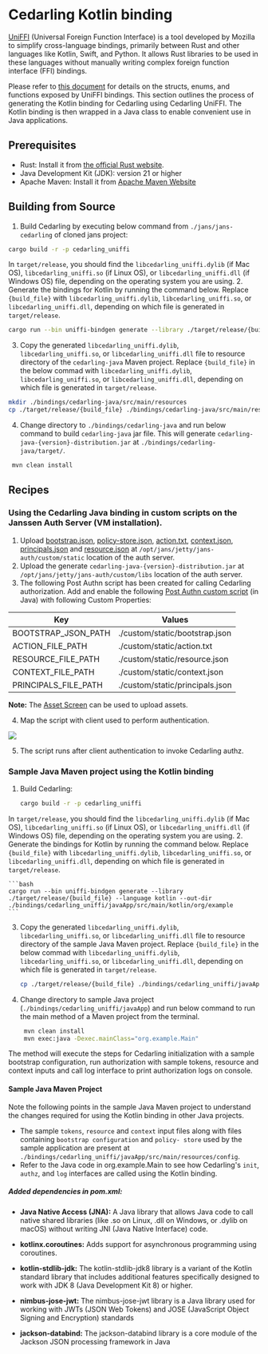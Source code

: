 # Cedarling Kotlin binding

[UniFFI](https://mozilla.github.io/uniffi-rs/latest/) (Universal Foreign Function Interface) is a tool developed by Mozilla to simplify cross-language bindings, primarily between Rust and other languages like Kotlin, Swift, and Python. It allows Rust libraries to be used in these languages without manually writing complex foreign function interface (FFI) bindings.

Please refer to [this document](./cedarling-uniffi.md) for details on the structs, enums, and functions exposed by UniFFI bindings. This section outlines the process of generating the Kotlin binding for Cedarling using Cedarling UniFFI. The Kotlin binding is then wrapped in a Java class to enable convenient use in Java applications.

## Prerequisites

- Rust: Install it from [the official Rust website](https://www.rust-lang.org/tools/install).
- Java Development Kit (JDK): version 21 or higher
- Apache Maven: Install it from [Apache Maven Website](https://maven.apache.org/download.cgi)

## Building from Source

1. Build Cedarling by executing below command from `./jans/jans-cedarling` of cloned jans project:

```bash
cargo build -r -p cedarling_uniffi
```
In `target/release`, you should find the `libcedarling_uniffi.dylib` (if Mac OS), `libcedarling_uniffi.so` (if Linux OS), or `libcedarling_uniffi.dll` (if Windows OS) file, depending on the operating system you are using.
2. Generate the bindings for Kotlin by running the command below. Replace `{build_file}` with `libcedarling_uniffi.dylib`, `libcedarling_uniffi.so`, or `libcedarling_uniffi.dll`, depending on which file is generated in `target/release`.

```bash
cargo run --bin uniffi-bindgen generate --library ./target/release/{build_file} --language kotlin --out-dir ./bindings/cedarling-java/src/main/kotlin/io/jans/cedarling
```

3. Copy the generated `libcedarling_uniffi.dylib`, `libcedarling_uniffi.so`, or `libcedarling_uniffi.dll` file to resource directory of the `cedarling-java` Maven project. Replace `{build_file}` in the below commad with `libcedarling_uniffi.dylib`, `libcedarling_uniffi.so`, or `libcedarling_uniffi.dll`, depending on which file is generated in `target/release`.

```bash
mkdir ./bindings/cedarling-java/src/main/resources
cp ./target/release/{build_file} ./bindings/cedarling-java/src/main/resources
```

4. Change directory to `./bindings/cedarling-java` and run below command to build `cedarling-java` jar file. This will generate `cedarling-java-{version}-distribution.jar` at `./bindings/cedarling-java/target/`.

```bash
 mvn clean install
```

## Recipes

### Using the Cedarling Java binding in custom scripts on the Janssen Auth Server (VM installation).

1. Upload [bootstrap.json](./cedarling-uniffi.md/#bootstrap.json), [policy-store.json](./cedarling-uniffi.md/#policy-store.json), [action.txt](./cedarling-uniffi.md/#action.txt), [context.json](./cedarling-uniffi.md/#context.json), [principals.json](./cedarling-uniffi.md/#principals.json) and [resource.json](./cedarling-uniffi.md/#resource.json) at `/opt/jans/jetty/jans-auth/custom/static` location of the auth server.
2. Upload the generate `cedarling-java-{version}-distribution.jar` at `/opt/jans/jetty/jans-auth/custom/libs` location of the auth server.
3. The following Post Authn script has been created for calling Cedarling authorization. Add and enable the following [Post Authn custom script](./cedarling-uniffi.md/#sample_cedarling_post_authn.txt) (in Java) with following Custom Properties:

|Key|Values|
|---|------|
|BOOTSTRAP_JSON_PATH|./custom/static/bootstrap.json|
|ACTION_FILE_PATH|./custom/static/action.txt|
|RESOURCE_FILE_PATH|./custom/static/resource.json|
|CONTEXT_FILE_PATH|./custom/static/context.json|
|PRINCIPALS_FILE_PATH|./custom/static/principals.json|

**Note:** The [Asset Screen](https://docs.jans.io/v1.6.0/janssen-server/config-guide/custom-assets-configuration/#asset-screen) can be used to upload assets.

4. Map the script with client used to perform authentication.

![](./docs/mapping_post_authn_script_with_client.png)

5. The script runs after client authentication to invoke Cedarling authz.

### Sample Java Maven project using the Kotlin binding

1. Build Cedarling:

    ```bash
    cargo build -r -p cedarling_uniffi
    ```
In `target/release`, you should find the `libcedarling_uniffi.dylib` (if Mac OS), `libcedarling_uniffi.so` (if Linux OS), or `libcedarling_uniffi.dll` (if Windows OS) file, depending on the operating system you are using.
2. Generate the bindings for Kotlin by running the command below. Replace `{build_file}` with `libcedarling_uniffi.dylib`, `libcedarling_uniffi.so`, or `libcedarling_uniffi.dll`, depending on which file is generated in `target/release`.

    ```bash
    cargo run --bin uniffi-bindgen generate --library ./target/release/{build_file} --language kotlin --out-dir ./bindings/cedarling_uniffi/javaApp/src/main/kotlin/org/example
    ```

3. Copy the generated `libcedarling_uniffi.dylib`, `libcedarling_uniffi.so`, or `libcedarling_uniffi.dll` file to resource directory of the sample Java Maven project. Replace `{build_file}` in the below commad with `libcedarling_uniffi.dylib`, `libcedarling_uniffi.so`, or `libcedarling_uniffi.dll`, depending on which file is generated in `target/release`.

    ```bash
    cp ./target/release/{build_file} ./bindings/cedarling_uniffi/javaApp/src/main/resources
    ```

4. Change directory to sample Java project (`./bindings/cedarling_uniffi/javaApp`) and run below command to run the main method of a Maven project from the terminal.

    ```bash
     mvn clean install
     mvn exec:java -Dexec.mainClass="org.example.Main"
    ```

The method will execute the steps for Cedarling initialization with a sample bootstrap configuration, run authorization with sample tokens, resource and context inputs and call log interface to print authorization logs on console.

#### Sample Java Maven Project

Note the following points in the sample Java Maven project to understand the changes required for using the Kotlin binding in other Java projects.

- The sample `tokens`, `resource` and `context` input files along with files containing `bootstrap configuration` and `policy- store` used by the sample application are present at `./bindings/cedarling_uniffi/javaApp/src/main/resources/config`.
- Refer to the Java code in org.example.Main to see how Cedarling's `init`, `authz`, and `log` interfaces are called using the Kotlin binding.

##### Added dependencies in pom.xml:

- **Java Native Access (JNA):** A Java library that allows Java code to call native shared libraries (like .so on Linux, .dll on Windows, or .dylib on macOS) without writing JNI (Java Native Interface) code.

- **kotlinx.coroutines:** Adds support for asynchronous programming using coroutines.

- **kotlin-stdlib-jdk:** The kotlin-stdlib-jdk8 library is a variant of the Kotlin standard library that includes additional features specifically designed to work with JDK 8 (Java Development Kit 8) or higher.

- **nimbus-jose-jwt:** The nimbus-jose-jwt library is a Java library used for working with JWTs (JSON Web Tokens) and JOSE (JavaScript Object Signing and Encryption) standards

- **jackson-databind:** The jackson-databind library is a core module of the Jackson JSON processing framework in Java
